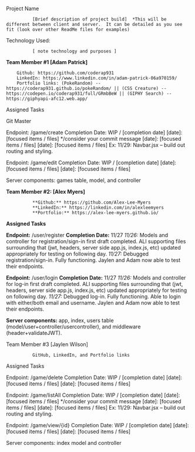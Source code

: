 Project Name

              [Brief description of project build]  *This will be different between client and server.  It can be detailed as you see fit (look over other ReadMe files for examples)

Technology Used:

              [ note technology and purposes ]

**Team Member #1  [Adam Patrick]**

        Github: https://github.com/coderap931
        LinkedIn: https://www.linkedin.com/in/adam-patrick-06a970159/
        Portfolio links: (PokeRandom) -- https://coderap931.github.io/pokeRandom/ || (CSS Creature) -- https://codepen.io/coderap931/full/GRmbBeW || (GIPHY Search) -- https://giphyapi-afc12.web.app/

Assigned Tasks

Git Master

Endpoint: /game/create
Completion Date: WIP / [completion date]
[date]: [focused items / files] */consider your commit message
[date]: [focused items / files]
[date]: [focused items / files]
Ex: 11/29: Navbar.jsx – build out routing and styling.

Endpoint: /game/edit
Completion Date: WIP / [completion date]
[date]: [focused items / files]
[date]: [focused items / files]

Server components: games table, model, and controller
 

__**Team Member #2:  [Alex Myers]**__

              **Github:** https://github.com/Alex-Lee-Myers
              **LinkedIn:** https://linkedin.com/in/alexleemyers
              **Portfolio:** https://alex-lee-myers.github.io/

**Assigned Tasks**

**Endpoint:** /user/register
__Completion Date:__ 11/27
*11/26:* Models and controller for registration/sign-in first draft completed. ALl supporting files surrounding that (jwt, headers, server side app.js, index.js, etc) updated appropriately for testing on following day. 
*11/27:* Debugged registration/sign-in. Fully functioning. Jaylen and Adam now able to test their endpoints.

**Endpoint:** /user/login
__Completion Date:__ 11/27
*11/26:* Models and controller for log-in first draft completed. ALl supporting files surrounding that (jwt, headers, server side app.js, index.js, etc) updated appropriately for testing on following day. 
*11/27:* Debugged log-in. Fully functioning. Able to login with either/both email and username. Jaylen and Adam now able to test their endpoints. 

**Server components:** app, index, users table (model/user+controller/usercontroller),  and middleware (header+validateJWT).
 

Team Member #3  [Jaylen Wilson]

              GitHub, LinkedIn, and Portfolio links

Assigned Tasks


Endpoint: /game/delete
Completion Date: WIP / [completion date]
[date]: [focused items / files]
[date]: [focused items / files]

Endpoint: /game/listAll
Completion Date: WIP / [completion date]
[date]: [focused items / files] */consider your commit message
[date]: [focused items / files]
[date]: [focused items / files]
Ex: 11/29: Navbar.jsx – build out routing and styling.

Endpoint: /game/view/{id}
Completion Date: WIP / [completion date]
[date]: [focused items / files]
[date]: [focused items / files]

Server components: index model and controller
